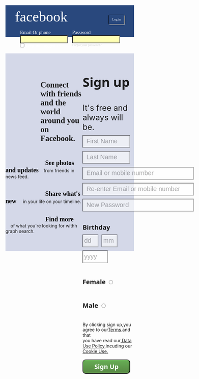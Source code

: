 <html>
<head>
<title>Connect with People-Facebook</title>
<style>
*
{
box-sizing:border-box;
margin:0;
max-width:1360px;
}
.head
{
background-color:#29487D;
color:white;
padding-left:30px;
padding-right:30px;
padding-top:10px;
padding-bottom:10px;
height:100px;
}
.head p
{
float:right;
margin-right:14px;
font-size:15px;}
input[type="text"]
{
background-color:#ffffb3;
width:150px;
height:25px;
}
input[type="password"]
{
background-color:#ffffb3;
width:150px;
height:25px;
}
.con
{
width:60%;
float:left;
background-color:#D4D8E8;
height:620px;}
.con a
{
font-weight:bold;
font-family:Georgia;
font-size:20px;
text-decoration:none;
color:black;
padding-left:125px;}
.sign
{
width:40%;
float:left;
line-height:1.2;
background-color:#D4D8E8;
height:620px;}
 .sign input[type="text"],.sign input[type="password"]
{width:150px;
height:40px;
opacity:0.6;
padding:10px;
font-size:20px;
background-color:white;
margin-top:10px;
}
input:focus
{
border:3px solid black;
border-radius:5px;
opacity:1.0;
}
</style>
</head>
<body>
<div class="head">
<h1align="left" style="float:left;font-family:Verdana;font-size:45px;s">facebook</h1>
<a href="login.html"style="width:50px;height:30px;background-color:##29487D;color:white;box-shadow:1px 1px;float:right;font-size:10px;margin-top:20px;border-radius:3px;border:0.5px solid black;text-decoration:none;text-align:center;padding:8px;">Log in</a>
<p style="font-family:Verdana;">Password<br><input type="password" name="e"><br><a href="forgot.html" style="text-decoration:none;color:#d9d9d9;font-size:10px;">Forgot your password?</a></p>
<p style="font-family:Trebuchet MS;">Email Or phone<br><input type="text" name="e"><br><input type="checkbox" >Keep me logged in</p>
</div>
<div class="con">
<h3 style="font-weight:bold;font-family:Georgia;font-size:25px;padding-top:50px;padding-left:110px;">Connect with friends and the <br>world around you on Facebook.</h3><br><br><br>
<a href="photo.html" >See photos and updates</a>&nbsp&nbsp&nbsp&nbspfrom friends in news feed.<br><br><br>
<a href="photo.html" >Share what's new </a>&nbsp&nbsp&nbsp&nbspin your life on your timeline.<br><br><br>
<a href="photo.html" >Find more </a>&nbsp&nbsp&nbsp&nbspof what you're looking for withh graph search.<br><br>
</div>
<div class="sign">
<h1 style="font-family:Segoe UI;font-size:40px;font-weight:bold;padding-top:10px;">Sign up</h1><br>
<p style="font-size:25px;">It's free and always will be.<br>
<input type="text" placeholder="First Name" name="f">
<input type="text"  placeholder="Last Name" name="l"><br>
<input type="text"  placeholder="Email or mobile number" name="e" style="width:350px;"><br>
<input type="text"  placeholder="Re-enter Email or mobile number" name="l" style="width:350px;"><br>
<input type="password"  placeholder="New Password" name="l" style="width:350px;"><br>
<h1 style="font-family:Segoe UI;font-size:20px;font-weight:bold;padding-top:10px;">Birthday</h1>
<input type="text" placeholder="dd" style="width:50px;font size :10px;padding:3px;margin-right:10px;"><input type="text" placeholder="mm" style="width:50px;font size:10px;padding:3px;margin-right:10px;"><input type="text" placeholder="yyyy" style="width:80px;font size:10px;padding:3px;margin-right:10px;"><br><br>
<p style="float:left;font-size:20px;font-family:Segoe UI;font-weight:bold;padding-top:10px;">Female&nbsp&nbsp<input type="radio" >&nbsp&nbsp&nbsp&nbsp<p style="float:left;font-size:20px;font-family:Segoe UI;font-weight:bold;padding-top:10px;">Male&nbsp&nbsp<input type="radio" >
<br><p style="clear:both;padding-top:20px;"> By clicking sign up,you agree to our<a href="by" >Terms </a> and that <br>
you have read our<a href="jghk"> Data Use Policy,</a>incuding our<br>
<a href="gy"> Cookie Use.</a><br><br>
<button style="background:linear-gradient(#67ae55,#578843);width:150px;height:45px;text-align:center;font-family:Segoe UI;font-size:20px;font-weight:bold;border-radius:10px;padding:5px;" ><a href="www.google.com" style="color:white;text-decoration:none;">Sign Up</a></button>
</body>
</html>
